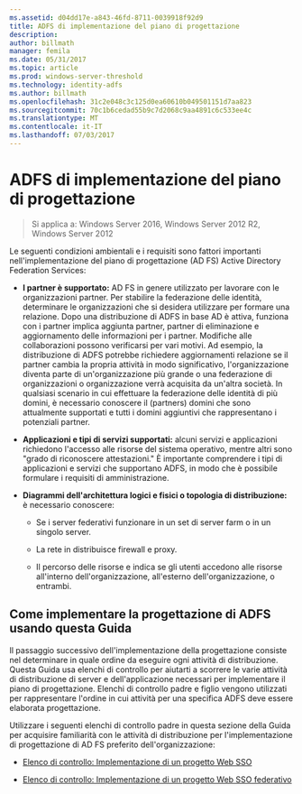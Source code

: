 ```yaml
---
ms.assetid: d04dd17e-a843-46fd-8711-0039918f92d9
title: ADFS di implementazione del piano di progettazione
description: 
author: billmath
manager: femila
ms.date: 05/31/2017
ms.topic: article
ms.prod: windows-server-threshold
ms.technology: identity-adfs
ms.author: billmath
ms.openlocfilehash: 31c2e048c3c125d0ea60610b049501151d7aa823
ms.sourcegitcommit: 70c1b6cedad55b9c7d2068c9aa4891c6c533ee4c
ms.translationtype: MT
ms.contentlocale: it-IT
ms.lasthandoff: 07/03/2017
---
```

# <a name="implementing-your-ad-fs-design-plan"></a>ADFS di implementazione del piano di progettazione

>Si applica a: Windows Server 2016, Windows Server 2012 R2, Windows Server 2012

Le seguenti condizioni ambientali e i requisiti sono fattori importanti nell'implementazione del piano di progettazione \(AD FS\) Active Directory Federation Services:  
  
-   **I partner è supportato:** AD FS in genere utilizzato per lavorare con le organizzazioni partner. Per stabilire la federazione delle identità, determinare le organizzazioni che si desidera utilizzare per formare una relazione. Dopo una distribuzione di ADFS in base AD è attiva, funziona con i partner implica aggiunta partner, partner di eliminazione e aggiornamento delle informazioni per i partner. Modifiche alle collaborazioni possono verificarsi per vari motivi. Ad esempio, la distribuzione di ADFS potrebbe richiedere aggiornamenti relazione se il partner cambia la propria attività in modo significativo, l'organizzazione diventa parte di un'organizzazione più grande o una federazione di organizzazioni o organizzazione verrà acquisita da un'altra società. In qualsiasi scenario in cui effettuare la federazione delle identità di più domini, è necessario conoscere il \(partners\) domini che sono attualmente supportati e tutti i domini aggiuntivi che rappresentano i potenziali partner.  
  
-   **Applicazioni e tipi di servizi supportati:** alcuni servizi e applicazioni richiedono l'accesso alle risorse del sistema operativo, mentre altri sono "grado di riconoscere attestazioni." È importante comprendere i tipi di applicazioni e servizi che supportano ADFS, in modo che è possibile formulare i requisiti di amministrazione.  
  
-   **Diagrammi dell'architettura logici e fisici o topologia di distribuzione:** è necessario conoscere:  
  
    -   Se i server federativi funzionare in un set di server farm o in un singolo server.  
  
    -   La rete in distribuisce firewall e proxy.  
  
    -   Il percorso delle risorse e indica se gli utenti accedono alle risorse all'interno dell'organizzazione, all'esterno dell'organizzazione, o entrambi.  
  
## <a name="how-to-implement-your-ad-fs-design-using-this-guide"></a>Come implementare la progettazione di ADFS usando questa Guida  
Il passaggio successivo dell'implementazione della progettazione consiste nel determinare in quale ordine da eseguire ogni attività di distribuzione. Questa Guida usa elenchi di controllo per aiutarti a scorrere le varie attività di distribuzione di server e dell'applicazione necessari per implementare il piano di progettazione. Elenchi di controllo padre e figlio vengono utilizzati per rappresentare l'ordine in cui attività per una specifica ADFS deve essere elaborata progettazione.  
  
Utilizzare i seguenti elenchi di controllo padre in questa sezione della Guida per acquisire familiarità con le attività di distribuzione per l'implementazione di progettazione di AD FS preferito dell'organizzazione:  
  
-   [Elenco di controllo: Implementazione di un progetto Web SSO](Checklist--Implementing-a-Web-SSO-Design.md)  
  
-   [Elenco di controllo: Implementazione di un progetto Web SSO federativo](Checklist--Implementing-a-Federated-Web-SSO-Design.md)  
